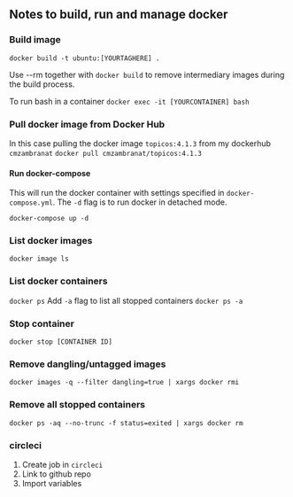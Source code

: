 ## Notes to build, run and manage docker

### Build image
`docker build -t ubuntu:[YOURTAGHERE] .`

Use --rm together with `docker build` to remove intermediary images during the build process.

To run bash in a container
`docker exec -it [YOURCONTAINER] bash`

### Pull docker image from Docker Hub
In this case pulling the docker image `topicos:4.1.3` from my dockerhub `cmzambranat`
`docker pull cmzambranat/topicos:4.1.3`

#### Run docker-compose
This will run the docker container with settings specified in `docker-compose.yml`. The `-d` flag is to run docker in detached mode.

`docker-compose up -d`

### List docker images
`docker image ls`

### List docker containers
`docker ps`
Add `-a` flag to list all stopped containers
`docker ps -a`

### Stop container
`docker stop [CONTAINER ID]`

### Remove dangling/untagged images
`docker images -q --filter dangling=true | xargs docker rmi`

### Remove all stopped containers
`docker ps -aq --no-trunc -f status=exited | xargs docker rm`

### circleci

1. Create job in `circleci`
2. Link to github repo
3. Import variables



